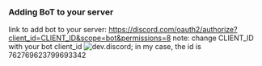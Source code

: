 
### Adding BoT to your server
link to add bot to your server:
https://discord.com/oauth2/authorize?client_id=CLIENT_ID&scope=bot&permissions=8
note: change CLIENT_ID with your bot client_id
![dev.discord](https://ibb.co/8mMpnjc);
in my case, the id is 762769623799693342
